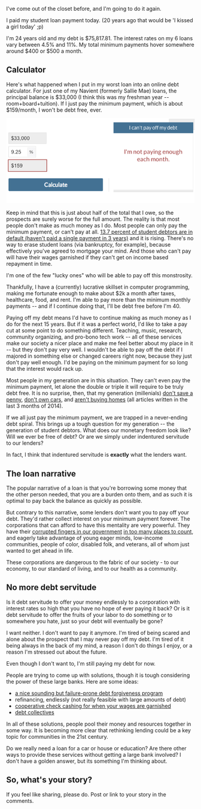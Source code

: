 I've come out of the closet before, and I'm going to do it again.

I paid my student loan payment today. (20 years ago that would be 'I kissed a girl today' ;p)

I'm 24 years old and my debt is $75,817.81. The interest rates on my 6 loans vary between 4.5% and 11%. My total minimum payments hover somewhere around $400 or $500 a month.

## Calculator
Here's what happened when I put in my worst loan into an online
debt calculator. For just one of my Navient (formerly Sallie Mae) loans, the
principal balance is $33,000 (I think this was my freshman year -- room+board+tuition). If I just pay the minimum payment, which is about
$159/month, I won't be debt free, ever.


![mydebt1](/images/blog/mydebt1.png)

Keep in mind that this is just about half of the total
that I owe, so the prospects are surely worse for the full amount. The reality
is that most people don't make as much money as I do. Most people can only pay
the minimum payment, or can't pay at all. [13.7 percent of student debtors are
in default (haven't paid a single payment in 3
years)](http://www.ticas.org/files/pub//CDR_2014_NR.pdf) and it is rising.
There's no way to erase student loans (via bankruptcy, for example), because
effectively you've agreed to mortgage your mind. And those who can't pay will
have their wages garnished if they can't get on income based repayment in time.

I'm one of the few "lucky ones" who will be able to pay off this monstrosity.

Thankfully, I have a (currently) lucrative skillset in computer programming,
making me fortunate enough to make about $2k a month after taxes, healthcare,
food, and rent.  I'm able to pay more than the minimum monthly payments -- and
if I continue doing that, I'll be debt free before I'm 40.

Paying off my debt means I'd have to continue making as much money as I do for
the next 15 years. But if it was a perfect world, I'd like to take a pay cut at
some point to do something different. Teaching, music, research, community organizing, and pro-bono tech
work -- all of these services make our society a nicer place and make me feel better
about my place in it -- but they don't pay very well.  I wouldn't be able to pay off the debt if I majored in something else or
changed careers right now, because they just don't pay well enough.  I'd be
paying on the minimum payment for so long that the interest would rack up.

Most people in my generation are in this situation. They can't even pay the minimum payment, let
alone the double or triple it will require to be truly debt free. It is no
surprise, then, that my generation (millenials) [don't save a
penny](http://money.cnn.com/2014/11/10/pf/millennials-negative-savings/),
[don't own
cars](http://www.washingtonpost.com/blogs/wonkblog/wp/2014/10/14/the-many-reasons-millennials-are-shunning-cars/),
and [aren't buying homes](http://www.cnbc.com/id/102252789) (all articles written
in the last 3 months of 2014).

If we all just pay the minimum payment, we are trapped in a never-ending debt
spiral.  This brings up a tough question for my generation -- the generation of
student debtors. What does our monetary freedom look like? Will we ever be free
of debt? Or are we simply under indentured servitude to our lenders?

In fact, I think that indentured servitude is **exactly** what the lenders want.

## The loan narrative
The popular narrative of a loan is that you're borrowing
some money that the other person needed, that you are a burden onto them, and
as such it is optimal to pay back the balance as quickly as possible.

But contrary to this narrative, some lenders don't want you to pay off your debt. They'd
rather collect interest on your minimum payment forever.  The corporations that
can afford to have this mentality are very powerful. They have
their [corrupted fingers in our
government](http://www.npr.org/2014/09/26/351520037/former-fed-bank-examiner-says-secret-tapes-show-fed-leniency)
[in too many places to
count](http://www.wsws.org/en/articles/2014/07/12/cori-j12.html), and eagerly
take advantage of young eager minds, low-income communities, people of color, disabled folk, and
veterans, all of whom just wanted to get ahead in life.

These corporations are dangerous to the fabric of our
society - to our economy, to our standard of living, and to our health as a community.

## No more debt servitude

Is it debt servitude to offer your money endlessly to a corporation with
interest rates so high that you have no hope of ever paying it back? Or is it
debt servitude to offer the fruits of your labor to do something or to somewhere you hate,
just so your debt will eventually be gone?

I want neither. I don't want to pay it anymore. I'm tired of being scared and alone about the
prospect that I may never pay off my debt. I'm tired of it being always in the
back of my mind, a reason I don't do things I enjoy, or a reason I'm stressed
out about the future.

Even though I don't want to, I'm still paying my debt for now.

People are trying to come up with solutions, though it is tough considering the power of these large banks. Here are some ideas:

  - [a nice sounding but failure-prone debt forgiveness program](http://www.nationaljournal.com/next-america/education/the-problem-with-student-loan-forgiveness-20140421)
  - refinancing, endlessly (not really feasible with large amounts of debt)
  - [cooperative check cashing for when your wages are garnished](https://www.cca.edu/news/2009/common-cents-cca-students-take-predatory-lending-oakland)
  - [debt collectives](http://debtcollective.org)

In all of these solutions, people pool their money and resources together in
some way. It is becoming more clear that
rethinking lending could be a key topic for communities in the 21st century.

Do we really need a loan for a car or
house or education? Are there other ways to provide these services without getting a
large bank involved? I don't have a golden answer, but its something I'm thinking about.

## So, what's your story?
If you feel like sharing, please do. Post or link to your story in the comments.






